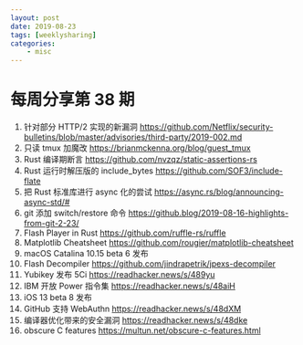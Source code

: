```yaml
---
layout: post
date: 2019-08-23
tags: [weeklysharing]
categories:
    - misc
---
```


# 每周分享第 38 期

1. 针对部分 HTTP/2 实现的新漏洞 https://github.com/Netflix/security-bulletins/blob/master/advisories/third-party/2019-002.md
2. 只读 tmux 加魔改 https://brianmckenna.org/blog/guest_tmux
3. Rust 编译期断言 https://github.com/nvzqz/static-assertions-rs
4. Rust 运行时解压版的 include_bytes https://github.com/SOF3/include-flate
5. 把 Rust 标准库进行 async 化的尝试 https://async.rs/blog/announcing-async-std/#
6. git 添加 switch/restore 命令 https://github.blog/2019-08-16-highlights-from-git-2-23/
7. Flash Player in Rust https://github.com/ruffle-rs/ruffle
8. Matplotlib Cheatsheet https://github.com/rougier/matplotlib-cheatsheet
9. macOS Catalina 10.15 beta 6 发布
10. Flash Decompiler https://github.com/jindrapetrik/jpexs-decompiler
11. Yubikey 发布 5Ci https://readhacker.news/s/489yu
12. IBM 开放 Power 指令集 https://readhacker.news/s/48aiH
13. iOS 13 beta 8 发布
14. GitHub 支持 WebAuthn https://readhacker.news/s/48dXM
15. 编译器优化带来的安全漏洞 https://readhacker.news/s/48dke
16. obscure C features https://multun.net/obscure-c-features.html
